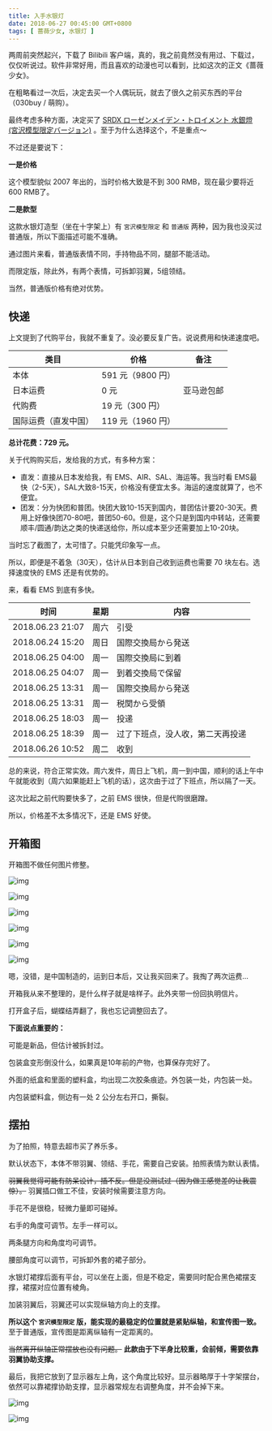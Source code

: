 ```yaml
---
title: 入手水银灯
date: 2018-06-27 00:45:00 GMT+0800
tags: [ 蔷薇少女, 水银灯 ]
---
```


两周前突然起兴，下载了 Bilibili 客户端，真的，我之前竟然没有用过、下载过，仅仅听说过。软件非常好用，而且喜欢的动漫也可以看到，比如这次的正文《蔷薇少女》。

在粗略看过一次后，决定去买一个人偶玩玩，就去了很久之前买东西的平台（030buy / 萌购）。

<!-- truncate -->

最终考虑多种方面，决定买了 [SRDX ローゼンメイデン・トロイメント 水銀燈 (宮沢模型限定バージョン)](https://www.amazon.co.jp/%E3%82%BF%E3%82%AB%E3%83%A9%E3%83%88%E3%83%9F%E3%83%BC%E3%82%A2%E3%83%BC%E3%83%84-TAKARATOMY-A-R-T-S-%E3%83%AD%E3%83%BC%E3%82%BC%E3%83%B3%E3%83%A1%E3%82%A4%E3%83%87%E3%83%B3%E3%83%BB%E3%83%88%E3%83%AD%E3%82%A4%E3%83%A1%E3%83%B3%E3%83%88-%E5%AE%AE%E6%B2%A2%E6%A8%A1%E5%9E%8B%E9%99%90%E5%AE%9A%E3%83%90%E3%83%BC%E3%82%B8%E3%83%A7%E3%83%B3/dp/B000L93VII/ref=olp_product_details/356-6202642-6081623?_encoding=UTF8&me=)
。至于为什么选择这个，不是重点～

不过还是要说下：

**一是价格**

这个模型貌似 2007 年出的，当时价格大致是不到 300 RMB，现在最少要将近 600 RMB了。

**二是款型**

这款水银灯造型（坐在十字架上）有 `宮沢模型限定` 和 `普通版` 两种，因为我也没买过普通版，所以下面描述可能不准确。

通过图片来看，普通版表情不同，手持物品不同，腿部不能活动。

而限定版，除此外，有两个表情，可拆卸羽翼，5组领结。

当然，普通版价格有绝对优势。

## 快递

上文提到了代购平台，我就不重复了。没必要反复广告。说说费用和快递速度吧。

| 类目         | 价格            | 备注    |
|------------|---------------|-------|
| 本体         | 591 元（9800 円） |       |
| 日本运费       | 0 元           | 亚马逊包邮 |
| 代购费        | 19 元（300 円）   |       |
| 国际运费（直发中国） | 119 元（1960 円） |       |

**总计花费：729 元。**

关于代购购买后，发给我的方式，有多种方案：

* 直发：直接从日本发给我，有 EMS、AIR、SAL、海运等。我当时看 EMS最快（2-5天），SAL大致8-15天，价格没有便宜太多。海运的速度就算了，也不便宜。
* 团发：分为快团和普团。快团大致10-15天到国内，普团估计要20-30天。费用上好像快团70-80吧，普团50-60。但是，这个只是到国内中转站，还需要顺丰/圆通/韵达之类的快递送给你，所以成本至少还需要加上10-20块。

当时忘了截图了，太可惜了。只能凭印象写一点。

所以，即便是不着急（30天），估计从日本到自己收到运费也需要 70 块左右。选择速度快的 EMS 还是有优势的。

来，看看 EMS 到底有多快。

| 时间               | 星期 | 内容               |
|------------------|----|------------------|
| 2018.06.23 21:07 | 周六 | 引受               |
| 2018.06.24 15:20 | 周日 | 国際交換局から発送        |
| 2018.06.25 04:00 | 周一 | 国際交換局に到着         |
| 2018.06.25 04:07 | 周一 | 到着交換局で保留         |
| 2018.06.25 13:31 | 周一 | 国際交換局から発送        |
| 2018.06.25 13:31 | 周一 | 税関から受領           |
| 2018.06.25 18:03 | 周一 | 投递               |
| 2018.06.25 18:39 | 周一 | 过了下班点，没人收，第二天再投递 |
| 2018.06.26 10:52 | 周二 | 收到               |

总的来说，符合正常实效。周六发件，周日上飞机，周一到中国，顺利的话上午中午就能收到（周六如果能赶上飞机的话），这次由于过了下班点，所以隔了一天。

这次比起之前代购要快多了，之前 EMS 很快，但是代购很磨蹭。

所以，价格差不太多情况下，还是 EMS 好使。

## 开箱图

开箱图不做任何图片修整。

![img](./assets2018/2018-06-26-suigintou-1.jpg)

![img](./assets2018/2018-06-26-suigintou-2.jpg)

![img](./assets2018/2018-06-26-suigintou-3.jpg)

![img](./assets2018/2018-06-26-suigintou-4.jpg)

![img](./assets2018/2018-06-26-suigintou-5.jpg)

![img](./assets2018/2018-06-26-suigintou-6.jpg)

嗯，没错，是中国制造的，运到日本后，又让我买回来了。我掏了两次运费...

开箱我从来不整理的，是什么样子就是啥样子。此外夹带一份回执明信片。

打开盒子后，蝴蝶结弄翻了，我也忘记调整回去了。

**下面说点重要的：**

可能是新品，但估计被拆封过。

包装盒变形倒没什么，如果真是10年前的产物，也算保存完好了。

外面的纸盒和里面的塑料盒，均出现二次胶条痕迹。外包装一处，内包装一处。

内包装塑料盒，侧边有一处 2 公分左右开口，撕裂。

## 摆拍

为了拍照，特意去超市买了养乐多。

默认状态下，本体不带羽翼、领结、手花，需要自己安装。拍照表情为默认表情。

~~羽翼我觉得可能有防呆设计，插不反。但是没测试过（因为做工感觉差的让我震惊）。~~ 羽翼插口做工不佳，安装时候需要注意方向。

手花不是很稳，轻微力量即可碰掉。

右手的角度可调节。左手一样可以。

两条腿方向和角度均可调节。

腰部角度可以调节，可拆卸外套的裙子部分。

水银灯裙撑后面有平台，可以坐在上面，但是不稳定，需要同时配合黑色裙摆支撑，裙摆对应位置有棱角。

加装羽翼后，羽翼还可以实现纵轴方向上的支撑。

**所以这个 `宮沢模型限定` 版，能实现的最稳定的位置就是紧贴纵轴，和宣传图一致。** 至于普通版，宣传图是距离纵轴有一定距离的。

~~当然离开纵轴正常摆放也没有问题。~~ **此款由于下半身比较重，会前倾，需要依靠羽翼协助支撑。**

最后，我把它放到了显示器左上角，这个角度比较好。显示器略厚于十字架摆台，依然可以靠裙撑协助支撑，显示器常规左右调整角度，并不会掉下来。

![img](./assets2018/2018-06-26-suigintou-7.jpg)

![img](./assets2018/2018-06-26-suigintou-8.jpg)
